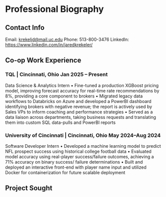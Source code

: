 # Professional Biography 

## Contact Info
Email: krekeljd@mail.uc.edu
Phone: 513-800-3476
LinkedIn: https://www.linkedin.com/in/jaredkrekeler/

## Co-op Work Experience
### TQL | Cincinnati, Ohio Jan 2025 – Present
Data Science & Analytics Intern
• Fine-tuned a production XGBoost pricing model, improving forecast accuracy for real-time rate recommendations by
8%, providing a core component to brokers
• Migrated legacy data workflows to Databricks on Azure and developed a PowerBI dashboard identifying brokers with
negative revenue; the report is actively used by Sales VPs to inform coaching and performance strategies
• Served as a data liaison across departments, taking business requests and translating them into custom SQL data-pulls
and PowerBI reports

### University of Cincinnati | Cincinnati, Ohio May 2024–Aug 2024
Software Developer Intern
• Developed a machine learning model to predict NFL prospect success using historical college football data
• Evaluated model accuracy using real-player success/failure outcomes, achieving a 71% accuracy on binary success/
failure determinations
• Built and deployed an interactive front-end with player name input and utilized Docker for containerization for future
scalable deployment
## Project Sought
